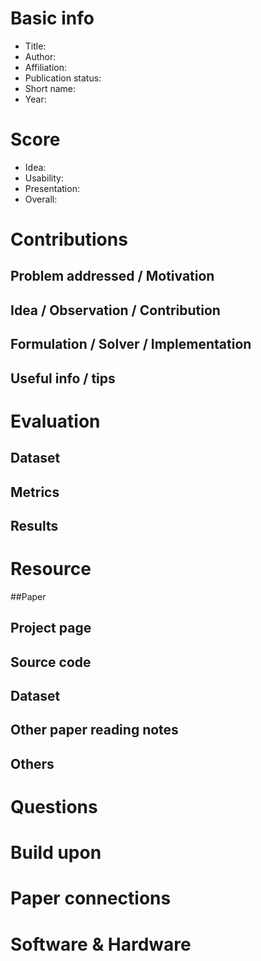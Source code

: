 # Basic info
- Title: 
- Author: 
- Affiliation: 
- Publication status: 
- Short name: 
- Year: 

# Score
- Idea: 
- Usability: 
- Presentation: 
- Overall: 

# Contributions
## Problem addressed / Motivation


## Idea / Observation / Contribution


## Formulation / Solver / Implementation


## Useful info / tips


# Evaluation
## Dataset


## Metrics


## Results


# Resource
##Paper


## Project page


## Source code


## Dataset


## Other paper reading notes


## Others


# Questions


# Build upon


# Paper connections


# Software & Hardware

